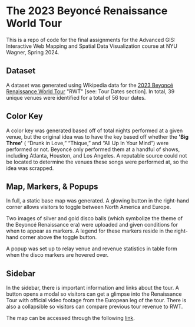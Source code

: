 # The 2023 Beyoncé Renaissance World Tour

This is a repo of code for the final assignments for the Advanced GIS: Interactive Web Mapping and Spatial Data Visualization course at NYU Wagner, Spring 2024.

## Dataset

A dataset was generated using Wikipedia data for the [2023 Beyoncé Renaissance World Tour](https://en.wikipedia.org/wiki/Renaissance_World_Tour) "RWT" [see: Tour Dates section]. 
In total, 39 unique venues were identified for a total of 56 tour dates.

## Color Key

A color key was generated based off of total nights performed at a given venue, but the original idea was to have the key based off whether the **'Big Three'** ( “Drunk in Love,” “Thique,” and “All Up In Your Mind”) were performed or not. Beyoncé only performed them at a handful of shows, including Atlanta, Houston, and Los Angeles.
A reputable source could not be located to determine the venues these songs were performed at, so the idea was scrapped.

## Map, Markers, & Popups

In full, a static base map was generated. A glowing button in the right-hand corner allows visitors to toggle between North America and Europe.

Two images of silver and gold disco balls (which symbolize the theme of the Beyoncé Renaissance era) were uploaded and given conditions for when to appear as markers. A legend for these markers reside in the right-hand corner above the toggle button.

A popup was set up to relay venue and revenue statistics in table form when the disco markers are hovered over.

## Sidebar

In the sidebar, there is important information and links about the tour. A button opens a modal so visitors can get a glimpse into the Renaissance Tour with official video footage from the European leg of the tour. There is also a collapsible so visitors can compare previous tour revenue to RWT.

The map can be accessed through the following [link](https://ceinna.github.io/beyonce-rwt-2023/).



